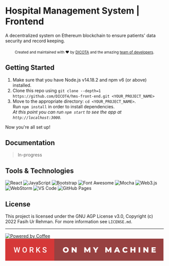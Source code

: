 # Hospital Management System | Frontend

A decentralized system on Ethereum blockchain to ensure patients' data security and record keeping.

<div align="center">
  <sub>Created and maintained with ❤️ by <a href="#">DICOTA</a> and the amazing <a href="#/people">team of developers</a>.</sub>
</div>

## Getting Started

1. Make sure that you have Node.js v14.18.2 and npm v6 (or above) installed.
2. Clone this repo using `git clone --depth=1 https://github.com/DICOT4/hms-front-end.git <YOUR_PROJECT_NAME>`
3. Move to the appropriate directory: `cd <YOUR_PROJECT_NAME>`.<br/>
   Run `npm install` in order to install dependencies.<br/>
   _At this point you can run `npm start` to see the app at `http://localhost:3000`._

Now you're all set up!

## Documentation

> In-progress

## Tools & Technologies

![React](https://img.shields.io/badge/React-20232A?style=for-the-badge&logo=react&logoColor=61DAFB)
![JavaScript](https://img.shields.io/badge/JavaScript-323330?style=for-the-badge&logo=javascript&logoColor=F7DF1E)
![Bootstrap](https://img.shields.io/badge/Bootstrap-563D7C?style=for-the-badge&logo=bootstrap&logoColor=white)
![Font Awesome](https://img.shields.io/badge/Font_Awesome-339AF0?style=for-the-badge&logo=fontawesome&logoColor=white)
![Mocha](https://img.shields.io/badge/Mocha-8D6748?style=for-the-badge&logo=Mocha&logoColor=white)
![Web3.js](https://img.shields.io/badge/web3.js-F16822?style=for-the-badge&logo=web3.js&logoColor=white)
![WebStorm](https://img.shields.io/badge/WebStorm-000000?style=for-the-badge&logo=WebStorm&logoColor=white)
![VS Code](https://img.shields.io/badge/VS_Code-0078D4?style=for-the-badge&logo=visual%20studio%20code&logoColor=white)
![GitHub Pages](https://img.shields.io/badge/GitHub_Pages-100000?style=for-the-badge&logo=github&logoColor=white)

## License

This project is licensed under the GNU AGP License v3.0, Copyright (c) 2022 Fasih Ur Rehman. For more information
see `LICENSE.md`.

<hr/>

[![Powered by Coffee](https://forthebadge.com/images/badges/powered-by-coffee.svg)](https://forthebadge.com)
[![Works on my Machine](./works-on-my-machine.svg)](https://forthebadge.com)